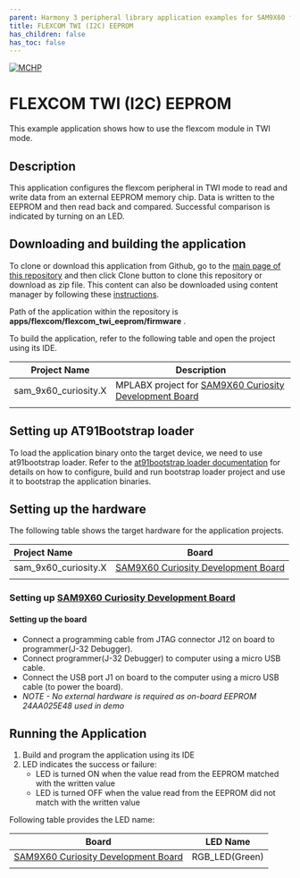 ```yaml
---
parent: Harmony 3 peripheral library application examples for SAM9X60 family
title: FLEXCOM TWI (I2C) EEPROM 
has_children: false
has_toc: false
---
```


[![MCHP](https://www.microchip.com/ResourcePackages/Microchip/assets/dist/images/logo.png)](https://www.microchip.com)

# FLEXCOM TWI (I2C) EEPROM

This example application shows how to use the flexcom module in TWI mode.

## Description

This application configures the flexcom peripheral in TWI mode to read and write data from an external EEPROM memory chip. Data is written to the EEPROM and then read back and compared. Successful comparison is indicated by turning on an LED.

## Downloading and building the application

To clone or download this application from Github, go to the [main page of this repository](https://github.com/Microchip-MPLAB-Harmony/csp_apps_sam_9x60) and then click Clone button to clone this repository or download as zip file.
This content can also be downloaded using content manager by following these [instructions](https://github.com/Microchip-MPLAB-Harmony/contentmanager/wiki).

Path of the application within the repository is **apps/flexcom/flexcom_twi_eeprom/firmware** .

To build the application, refer to the following table and open the project using its IDE.

| Project Name      | Description                                    |
| ----------------- | ---------------------------------------------- |
| sam_9x60_curiosity.X | MPLABX project for [SAM9X60 Curiosity Development Board](https://www.microchip.com/en-us/development-tool/EV40E67A) |
|||

## Setting up AT91Bootstrap loader

To load the application binary onto the target device, we need to use at91bootstrap loader. Refer to the [at91bootstrap loader documentation](../../docs/readme_bootstrap.md) for details on how to configure, build and run bootstrap loader project and use it to bootstrap the application binaries.

## Setting up the hardware

The following table shows the target hardware for the application projects.

| Project Name| Board|
|:---------|:---------:|
| sam_9x60_curiosity.X | [SAM9X60 Curiosity Development Board](https://www.microchip.com/en-us/development-tool/EV40E67A) |
|||

### Setting up [SAM9X60 Curiosity Development Board](https://www.microchip.com/en-us/development-tool/EV40E67A)

#### Setting up the board

- Connect a programming cable from JTAG connector J12 on board to programmer(J-32 Debugger).
- Connect programmer(J-32 Debugger) to computer using a micro USB cable. 
- Connect the USB port J1 on board to the computer using a micro USB cable (to power the board).
- *NOTE - No external hardware is required as on-board EEPROM 24AA025E48 used in demo*

## Running the Application

1. Build and program the application using its IDE
2. LED indicates the success or failure:
    - LED is turned ON when the value read from the EEPROM matched with the written value
    - LED is turned OFF when the value read from the EEPROM did not match with the written value

Following table provides the LED name:

| Board      | LED Name                                    |
| ----------------- | ---------------------------------------------- |
| [SAM9X60 Curiosity Development Board](https://www.microchip.com/en-us/development-tool/EV40E67A) | RGB_LED(Green)  |
|||
